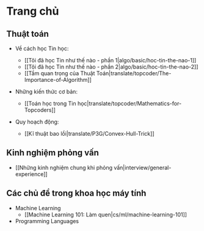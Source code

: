 # Trang chủ

## Thuật toán

- Về cách học Tin học:
    - [[Tôi đã học Tin như thế nào - phần 1|algo/basic/hoc-tin-the-nao-1]]
    - [[Tôi đã học Tin như thế nào - phần 2|algo/basic/hoc-tin-the-nao-2]]
    - [[Tầm quan trọng của Thuật Toán|translate/topcoder/The-Importance-of-Algorithm]]

- Những kiến thức cơ bản:
    - [[Toán học trong Tin học|translate/topcoder/Mathematics-for-Topcoders]]

- Quy hoạch động:
    - [[Kĩ thuật bao lồi|translate/P3G/Convex-Hull-Trick]]

## Kinh nghiệm phỏng vấn

- [[Những kinh nghiệm chung khi phỏng vấn|interview/general-experience]]

## Các chủ đề trong khoa học máy tính

- Machine Learning
    - [[Machine Learning 101: Làm quen|cs/ml/machine-learning-101]]
- Programming Languages